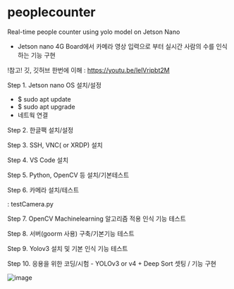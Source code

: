 # peoplecounter
Real-time people counter using yolo model on Jetson Nano

- Jetson nano 4G Board에서 카메라 영상 입력으로 부터 실시간 사람의 수를 인식하는 기능 구현

!참고! 깃, 깃허브 한번에 이해 : https://youtu.be/lelVripbt2M

Step 1. Jetson nano OS 설치/설정
  - $ sudo apt update
  - $ sudo apt upgrade
  - 네트웍 연결


Step 2. 한글팩 설치/설정

Step 3. SSH, VNC( or XRDP) 설치

Step 4. VS Code 설치

Step 5. Python, OpenCV 등 설치/기본테스트

Step 6. 카메라 설치/테스트

   : testCamera.py
 
Step 7. OpenCV Machinelearning 알고리즘 적용 인식 기능 테스트

Step 8. 서버(goorm 사용) 구축/기본기능 테스트

Step 9. Yolov3 설치 및 기본 인식 기능 테스트

Step 10. 응용을 위한 코딩/시험 - YOLOv3 or v4 + Deep Sort 셋팅 / 기능 구현

![image](https://user-images.githubusercontent.com/77879548/147557691-de8cd7a9-907c-4b8b-8aaa-02a47a0e2bdb.png)
